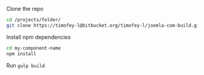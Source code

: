 Clone the repo
```bash
cd /projects/folder/
git clone https://timofey-l@bitbucket.org/timofey-l/joomla-com-build.git my-component-name
```

Install npm dependencies
```bash
cd my-component-name
npm install
```

Run `gulp build`
